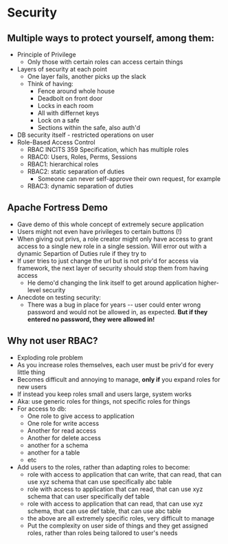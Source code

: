 # Security

## Multiple ways to protect yourself, among them:
* Principle of Privilege 
  * Only those with certain roles can access certain things
* Layers of security at each point
  * One layer fails, another picks up the slack
  * Think of having:
    * Fence around whole house
    * Deadbolt on front door
    * Locks in each room
    * All with differnet keys
    * Lock on a safe
    * Sections within the safe, also auth'd
* DB security itself - restricted operations on user
* Role-Based Access Control
  * RBAC INCITS 359 Specification, which has multiple roles
  * RBAC0: Users, Roles, Perms, Sessions
  * RBAC1: hierarchical roles
  * RBAC2: static separation of duties
    * Someone can never self-approve their own request, for example
  * RBAC3: dynamic separation of duties

## Apache Fortress Demo
* Gave demo of this whole concept of extremely secure application
* Users might not even have privileges to certain buttons (!)
* When giving out privs, a role creator might only have access to grant access to a single new role in a single session. Will error out with a dynamic Separtion of Duties rule if they try to
* If user tries to just change the url but is not priv'd for access via framework, the next layer of security should stop them from having access
  * He demo'd changing the link itself to get around application higher-level security
* Anecdote on testing security:
  * There was a bug in place for years -- user could enter wrong password and would not be allowed in, as expected. **But if they entered no password, they were allowed in!**

## Why not user RBAC?
* Exploding role problem
* As you increase roles themselves, each user must be priv'd for every little thing
* Becomes difficult and annoying to manage, **only if** you expand roles for new users
* If instead you keep roles small and users large, system works
* Aka: use generic roles for things, not specific roles for things
* For access to db:
  * One role to give access to application
  * One role for write access
  * Another for read access
  * Another for delete access
  * another for a schema
  * another for a table
  * etc
* Add users to the roles, rather than adapting roles to become:
  * role with access to application that can write, that can read, that can use xyz schema that can use specifically abc table
  * role with access to application that can read, that can use xyz schema that can user specifically def table
  * role with access to application that can read, that can use xyz schema, that can use def table, that can use abc table
  * the above are all extremely specific roles, very difficult to manage
  * Put the complexity on user side of things and they get assigned roles, rather than roles being tailored to user's needs